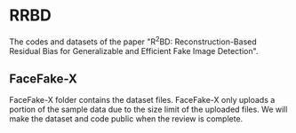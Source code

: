 # RRBD
The codes and datasets of the paper "R$^2$BD: Reconstruction-Based Residual Bias for Generalizable and Efficient Fake Image Detection".
## FaceFake-X
FaceFake-X folder contains the dataset files. FaceFake-X only uploads a portion of the sample data due to the size limit of the uploaded files. We will make the dataset and code public when the review is complete.
